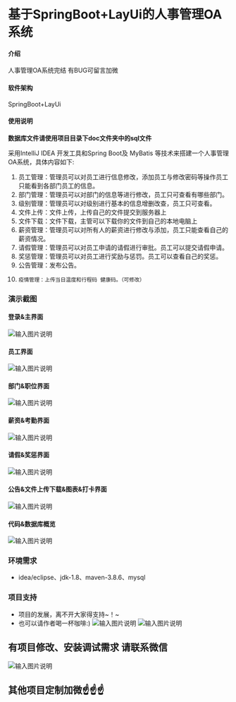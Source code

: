 # 基于SpringBoot+LayUi的人事管理OA系统

#### 介绍
人事管理OA系统完结
有BUG可留言加微

#### 软件架构
SpringBoot+LayUi

#### 使用说明
 **数据库文件请使用项目目录下doc文件夹中的sql文件** 

采用IntelliJ IDEA 开发工具和Spring Boot及 MyBatis 等技术来搭建一个人事管理OA系统，具体内容如下:
1.	员工管理：管理员可以对员工进行信息修改，添加员工与修改密码等操作员工只能看到各部门员工的信息。
2.	部门管理：管理员可以对部门的信息等进行修改，员工只可查看有哪些部门。
3.	级别管理：管理员可以对级别进行基本的信息增删改查，员工只可查看。
4.	文件上传：文件上传，上传自己的文件提交到服务器上
5.	文件下载：文件下载，主管可以下载你的文件到自己的本地电脑上
6.	薪资管理：管理员可以对所有人的薪资进行修改与添加，员工只能查看自己的薪资情况。
7.	请假管理：管理员可以对员工申请的请假进行审批。员工可以提交请假申请。
8.	奖惩管理：管理员可以对员工进行奖励与惩罚。员工可以查看自己的奖惩。
9.	公告管理：发布公告。
10.     疫情管理：上传当日温度和行程码 健康码。（可修改）

### 演示截图
#### 登录&主界面
![输入图片说明](photo/a.gif)

#### 员工界面
![输入图片说明](photo/b.gif)

#### 部门&职位界面
![输入图片说明](photo/c.gif)

#### 薪资&考勤界面
![输入图片说明](photo/d.gif)

#### 请假&奖惩界面
![输入图片说明](photo/e.gif)

#### 公告&文件上传下载&图表&打卡界面
![输入图片说明](photo/f.gif)

#### 代码&数据库概览
![输入图片说明](photo/g.gif)

### 环境需求
- idea/eclipse、jdk-1.8、maven-3.8.6、mysql

### 项目支持
- 项目的发展，离不开大家得支持~！~
- 也可以请作者喝一杯咖啡:)
![输入图片说明](photo/0-%E5%BE%AE%E4%BF%A1.png)
![输入图片说明](photo/0-%E6%94%AF%E4%BB%98%E5%AE%9D.png)

## 有项目修改、安装调试需求 请联系微信
![输入图片说明](photo/0-WeChat.png)

## 其他项目定制加微☝☝☝




